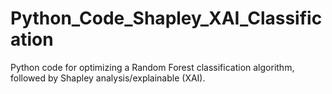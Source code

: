 # Python_Code_Shapley_XAI_Classification
Python code for optimizing a Random Forest classification algorithm, followed by Shapley analysis/explainable (XAI).
